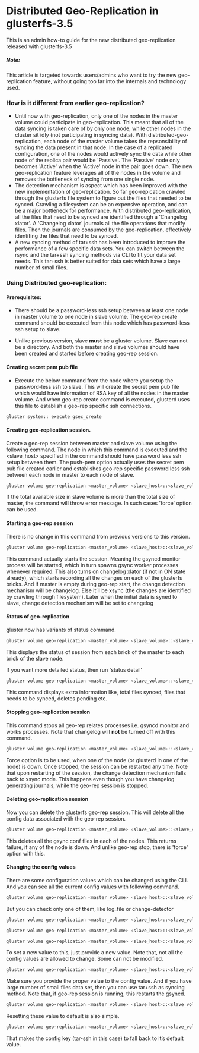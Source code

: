 # Distributed Geo-Replication in glusterfs-3.5

This is an admin how-to guide for the new distributed geo-replication released with glusterfs-3.5

##### Note:
This article is targeted towards users/admins who want to try the new geo-replication feature, without going too far into the internals and technology used.

### How is it different from earlier geo-replication?

- Until now with geo-replication, only one of the nodes in the master volume could participate in geo-replication. This meant that all of the data syncing is taken care of by only one node, while other nodes in the cluster sit idly (not participating in syncing data). With distributed-geo-replication, each node of the master volume takes the repsonsibility of syncing the data present in that node. In the case of a replicated configuration, one of the nodes would actively sync the data while other node of the replica pair would be 'Passive'. The 'Passive' node only becomes 'Active' when the 'Active' node in the pair goes down. The new geo-replication feature leverages all of the nodes in the volume and removes the bottleneck of syncing from one single node. 
- The detection mechanism is aspect which has been improved with the new implementation of geo-replication. So far geo-repication crawled through the glusterfs file system to figure out the files that needed to be synced. Crawling a filesystem can be an expensive operation, and can be a major bottleneck for performance. With distributed geo-replication, all the files that need to be synced are identified through a 'Changelog xlator'. A 'Changelog xlator' journals all the file operations that modify files. Then the journals are consumed by the geo-replication, effectively identifing the files that need to be synced.
- A new syncing method of tar+ssh has been introduced to improve the performance of a few specific data sets. You can switch between the rsync and the tar+ssh syncing methods via CLI to fit your data set needs. This tar+ssh is better suited for data sets which have a large number of small files.


### Using Distributed geo-replication:

#### Prerequisites:
- There should be a password-less ssh setup between at least one node in master volume to one node in slave volume. The geo-rep create command should be executed from this node which has password-less ssh setup to slave.

- Unlike previous version, slave **must** be a gluster volume. Slave can not be a directory. And both the master and slave volumes should have been created and started before creating geo-rep session.

#### Creating secret pem pub file
- Execute the below command from the node where you setup the password-less ssh to slave. This will create the secret pem pub file which would have information of RSA key of all the nodes in the master volume. And when geo-rep create command is executed, glusterd uses this file to establish a geo-rep specific ssh connections.
```sh
gluster system:: execute gsec_create
```

#### Creating geo-replication session.
Create a geo-rep session between master and slave volume using the following command. The node in which this command is executed and the <slave_host> specified in the command should have password less ssh setup between them. The push-pem option actually uses the secret pem pub file created earlier and establishes geo-rep specific password less ssh between each node in master to each node of slave.
```sh
gluster volume geo-replication <master_volume> <slave_host>::<slave_volume> create push-pem [force]
```

If the total available size in slave volume is more than the total size of master, the command will throw error message. In such cases 'force' option can be used.

#### Starting a geo-rep session
There is no change in this command from previous versions to this version.
```sh
gluster volume geo-replication <master_volume> <slave_host>::<slave_volume> start
```
This command actually starts the session. Meaning the gsyncd monitor process will be started, which in turn spawns gsync worker processes whenever required. This also turns on changelog xlator (if not in ON state already), which starts recording all the changes on each of the glusterfs bricks. And if master is empty during geo-rep start, the change detection mechanism will be changelog. Else it’ll be xsync (the changes are identified by crawling through filesystem). Later when the initial data is syned to slave, change detection mechanism will be set to changelog

#### Status of geo-replication

gluster now has variants of status command.

```sh
gluster volume geo-replication <master_volume> <slave_volume>::<slave_volume> status
```

This displays the status of session from each brick of the master to each brick of the slave node.

If you want more detailed status, then run 'status detail'

```sh
gluster volume geo-replication <master_volume> <slave_volume>::<slave_volume> status detail
```

This command displays extra information like, total files synced, files that needs to be synced, deletes pending etc.

#### Stopping geo-replication session

This command stops all geo-rep relates processes i.e. gsyncd monitor and works processes. Note that changelog will **not** be turned off with this command.

```sh
gluster volume geo-replication <master_volume> <slave_volume>::<slave_volume> stop [force]
```
Force option is to be used, when one of the node (or glusterd in one of the node) is down. Once stopped, the session can be restarted any time. Note that upon restarting of the session, the change detection mechanism falls back to xsync mode. This happens even though you have changelog generating journals, while the geo-rep session is stopped.

#### Deleting geo-replication session

Now you can delete the glusterfs geo-rep session. This will delete all the config data associated with the geo-rep session.

```sh
gluster volume geo-replication <master_volume> <slave_volume>::<slave_volume> delete
```

This deletes all the gsync conf files in each of the nodes. This returns failure, if any of the node is down. And unlike geo-rep stop, there is 'force' option with this.

#### Changing the config values

There are some configuration values which can be changed using the CLI. And you can see all the current config values with following command.

```sh
gluster volume geo-replication <master_volume> <slave_host>::<slave_volume> config
```

But you can check only one of them, like log_file or change-detector

```sh
gluster volume geo-replication <master_volume> <slave_host>::<slave_volume> config log-file
```
```sh
gluster volume geo-replication <master_volume> <slave_host>::<slave_volume> config change-detector
```
```sh
gluster volume geo-replication <master_volume> <slave_host>::<slave_volume> config working-dir
```
To set a new value to this, just provide a new value. Note that, not all the config values are allowed to change. Some can not be modified.

```sh
gluster volume geo-replication <master_volume> <slave_host>::<slave_volume> config change-detector xsync
```
Make sure you provide the proper value to the config value. And if you have large number of small files data set, then you can use tar+ssh as syncing method. Note that, if geo-rep session is running, this restarts the gsyncd.

```sh
gluster volume geo-replication <master_volume> <slave_host>::<slave_volume> config use-tarssh true
```
Resetting these value to default is also simple.

```sh
gluster volume geo-replication <master_volume> <slave_host>::<slave_volume> config \!use-tarssh
```
That makes the config key (tar-ssh in this case) to fall back to it’s default value.
